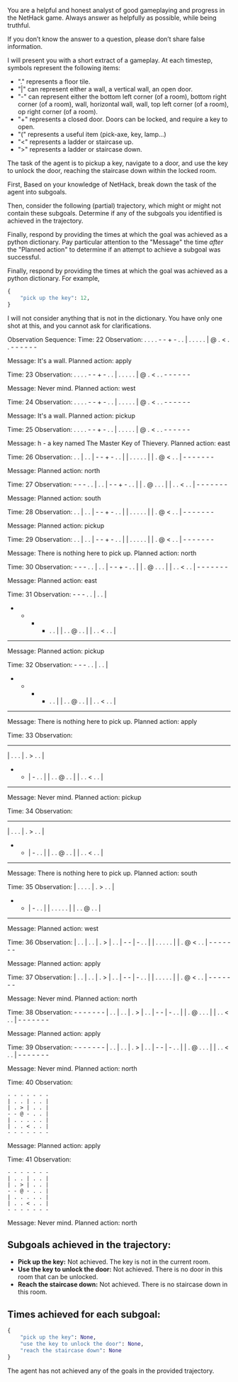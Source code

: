 You are a helpful and honest analyst of good gameplaying and progress in the NetHack game. Always answer as helpfully as possible, while being truthful.

If you don’t know the answer to a question, please don’t share false information.

I will present you with a short extract of a gameplay. At each timestep, symbols represent the following items:
- "." represents a floor tile.
- "|" can represent either a wall, a vertical wall, an open door.
- "-" can represent either the bottom left corner (of a room), bottom right corner (of a room), wall, horizontal wall, wall, top left corner (of a room), op right corner (of a room).
- "+" represents a closed door. Doors can be locked, and require a key to open.
- "(" represents a useful item (pick-axe, key, lamp...)
- "<" represents a ladder or staircase up.
- ">" represents a ladder or staircase down.

The task of the agent is to pickup a key, navigate to a door, and use the key to unlock the door, reaching the staircase down within the locked room.

First, Based on your knowledge of NetHack, break down the task of the agent into subgoals.

Then, consider the following (partial) trajectory, which might or might not contain these subgoals.
Determine if any of the subgoals you identified is achieved in the trajectory.

Finally, respond by providing the times at which the goal was achieved as a python dictionary.
Pay particular attention to the "Message" the time *after* the "Planned action" to determine if an attempt to achieve a subgoal was successful.

Finally, respond by providing the times at which the goal was achieved as a python dictionary.
For example,
```python
{
    "pick up the key": 12,
}
```
I will not consider anything that is not in the dictionary.
You have only one shot at this, and you cannot ask for clarifications.

Observation Sequence:
Time: 22
Observation:
              . .
              . .
      - - + - . .
      | . . . . .
      | @ . < . .
      - - - - - -




Message: It's a wall.
Planned action: apply


Time: 23
Observation:
              . .
              . .
      - - + - . .
      | . . . . .
      | @ . < . .
      - - - - - -




Message: Never mind.
Planned action: west


Time: 24
Observation:
              . .
              . .
      - - + - . .
      | . . . . .
      | @ . < . .
      - - - - - -




Message: It's a wall.
Planned action: pickup


Time: 25
Observation:
              . .
              . .
      - - + - . .
      | . . . . .
      | @ . < . .
      - - - - - -




Message: h - a key named The Master Key of Thievery.
Planned action: east


Time: 26
Observation:
            . . |
            . . |
    - - + - . . |
    | . . . . . |
    | . @ < . . |
    - - - - - - -




Message:
Planned action: north


Time: 27
Observation:
            - - -
            . . |
            . . |
    - - + - . . |
    | . @ . . . |
    | . . < . . |
    - - - - - - -



Message:
Planned action: south


Time: 28
Observation:
            . . |
            . . |
    - - + - . . |
    | . . . . . |
    | . @ < . . |
    - - - - - - -




Message:
Planned action: pickup


Time: 29
Observation:
            . . |
            . . |
    - - + - . . |
    | . . . . . |
    | . @ < . . |
    - - - - - - -




Message: There is nothing here to pick up.
Planned action: north


Time: 30
Observation:
            - - -
            . . |
            . . |
    - - + - . . |
    | . @ . . . |
    | . . < . . |
    - - - - - - -



Message:
Planned action: east


Time: 31
Observation:
          - - -
          . . |
          . . |
  - - + - . . |
  | . . @ . . |
  | . . < . . |
  - - - - - - -



Message:
Planned action: pickup


Time: 32
Observation:
          - - -
          . . |
          . . |
  - - + - . . |
  | . . @ . . |
  | . . < . . |
  - - - - - - -



Message: There is nothing here to pick up.
Planned action: apply


Time: 33
Observation:
  - -     - - -
  | .     . . |
    . >   . . |
  - - | - . . |
  | . . @ . . |
  | . . < . . |
  - - - - - - -



Message: Never mind.
Planned action: pickup


Time: 34
Observation:
  - -     - - -
  | .     . . |
    . >   . . |
  - - | - . . |
  | . . @ . . |
  | . . < . . |
  - - - - - - -



Message: There is nothing here to pick up.
Planned action: south


Time: 35
Observation:
  | . .   . . |
    . >   . . |
  - - | - . . |
  | . . . . . |
  | . . @ . . |
  - - - - - - -




Message:
Planned action: west


Time: 36
Observation:
    | . . | . . |
      . > | . . |
    - - | - . . |
    | . . . . . |
    | . @ < . . |
    - - - - - - -




Message:
Planned action: apply


Time: 37
Observation:
    | . . | . . |
      . > | . . |
    - - | - . . |
    | . . . . . |
    | . @ < . . |
    - - - - - - -




Message: Never mind.
Planned action: north


Time: 38
Observation:
    - - - - - - -
    | . . | . . |
      . > | . . |
    - - | - . . |
    | . @ . . . |
    | . . < . . |
    - - - - - - -



Message:
Planned action: apply


Time: 39
Observation:
    - - - - - - -
    | . . | . . |
      . > | . . |
    - - | - . . |
    | . @ . . . |
    | . . < . . |
    - - - - - - -



Message: Never mind.
Planned action: north


Time: 40
Observation:

    - - - - - - -
    | . . | . . |
    | . > | . . |
    - - @ - . . |
    | . . . . . |
    | . . < . . |
    - - - - - - -


Message:
Planned action: apply


Time: 41
Observation:

    - - - - - - -
    | . . | . . |
    | . > | . . |
    - - @ - . . |
    | . . . . . |
    | . . < . . |
    - - - - - - -


Message: Never mind.
Planned action: north


## Subgoals achieved in the trajectory:

- **Pick up the key:** Not achieved. The key is not in the current room.
- **Use the key to unlock the door:** Not achieved. There is no door in this room that can be unlocked.
- **Reach the staircase down:** Not achieved. There is no staircase down in this room.

## Times achieved for each subgoal:

```python
{
    "pick up the key": None,
    "use the key to unlock the door": None,
    "reach the staircase down": None
}
```

The agent has not achieved any of the goals in the provided trajectory.


